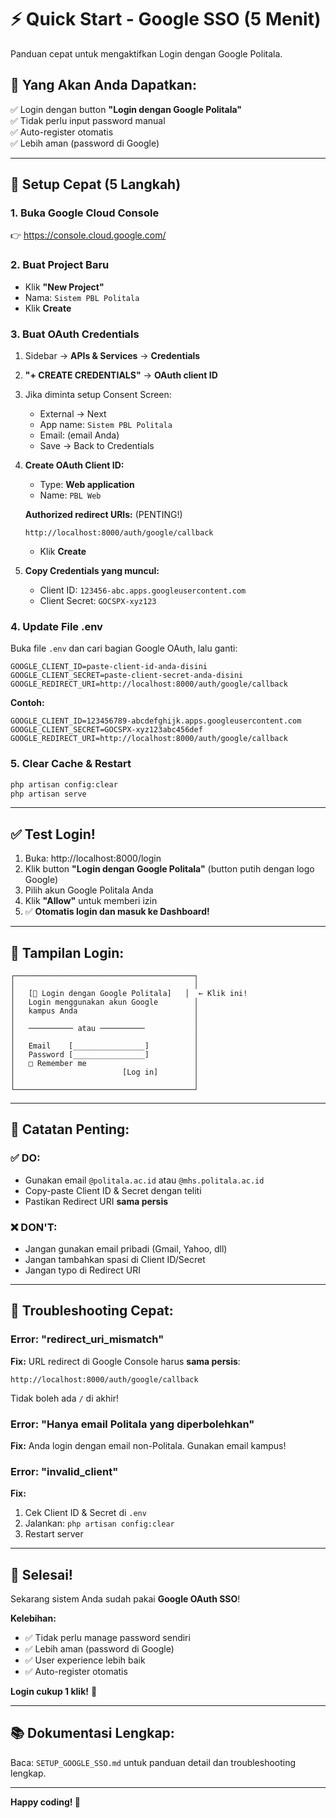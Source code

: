 # ⚡ Quick Start - Google SSO (5 Menit)

Panduan cepat untuk mengaktifkan Login dengan Google Politala.

## 🎯 Yang Akan Anda Dapatkan:

✅ Login dengan button **"Login dengan Google Politala"**  
✅ Tidak perlu input password manual  
✅ Auto-register otomatis  
✅ Lebih aman (password di Google)  

---

## 🚀 Setup Cepat (5 Langkah)

### **1. Buka Google Cloud Console**
👉 https://console.cloud.google.com/

### **2. Buat Project Baru**
- Klik **"New Project"**
- Nama: `Sistem PBL Politala`
- Klik **Create**

### **3. Buat OAuth Credentials**
1. Sidebar → **APIs & Services** → **Credentials**
2. **"+ CREATE CREDENTIALS"** → **OAuth client ID**
3. Jika diminta setup Consent Screen:
   - External → Next
   - App name: `Sistem PBL Politala`
   - Email: (email Anda)
   - Save → Back to Credentials

4. **Create OAuth Client ID:**
   - Type: **Web application**
   - Name: `PBL Web`
   
   **Authorized redirect URIs:** (PENTING!)
   ```
   http://localhost:8000/auth/google/callback
   ```
   
   - Klik **Create**

5. **Copy Credentials yang muncul:**
   - Client ID: `123456-abc.apps.googleusercontent.com`
   - Client Secret: `GOCSPX-xyz123`

### **4. Update File .env**

Buka file `.env` dan cari bagian Google OAuth, lalu ganti:

```env
GOOGLE_CLIENT_ID=paste-client-id-anda-disini
GOOGLE_CLIENT_SECRET=paste-client-secret-anda-disini
GOOGLE_REDIRECT_URI=http://localhost:8000/auth/google/callback
```

**Contoh:**
```env
GOOGLE_CLIENT_ID=123456789-abcdefghijk.apps.googleusercontent.com
GOOGLE_CLIENT_SECRET=GOCSPX-xyz123abc456def
GOOGLE_REDIRECT_URI=http://localhost:8000/auth/google/callback
```

### **5. Clear Cache & Restart**

```bash
php artisan config:clear
php artisan serve
```

---

## ✅ **Test Login!**

1. Buka: http://localhost:8000/login
2. Klik button **"Login dengan Google Politala"** (button putih dengan logo Google)
3. Pilih akun Google Politala Anda
4. Klik **"Allow"** untuk memberi izin
5. ✅ **Otomatis login dan masuk ke Dashboard!**

---

## 🎨 **Tampilan Login:**

```
┌────────────────────────────────────────┐
│                                        │
│   [🔵 Login dengan Google Politala]   │  ← Klik ini!
│   Login menggunakan akun Google        │
│   kampus Anda                          │
│                                        │
│   ────────── atau ──────────           │
│                                        │
│   Email    [________________]          │
│   Password [________________]          │
│   □ Remember me                        │
│                        [Log in]        │
│                                        │
└────────────────────────────────────────┘
```

---

## 📝 **Catatan Penting:**

### **✅ DO:**
- Gunakan email `@politala.ac.id` atau `@mhs.politala.ac.id`
- Copy-paste Client ID & Secret dengan teliti
- Pastikan Redirect URI **sama persis**

### **❌ DON'T:**
- Jangan gunakan email pribadi (Gmail, Yahoo, dll)
- Jangan tambahkan spasi di Client ID/Secret
- Jangan typo di Redirect URI

---

## 🔧 **Troubleshooting Cepat:**

### **Error: "redirect_uri_mismatch"**
**Fix:** URL redirect di Google Console harus **sama persis**:
```
http://localhost:8000/auth/google/callback
```
Tidak boleh ada `/` di akhir!

### **Error: "Hanya email Politala yang diperbolehkan"**
**Fix:** Anda login dengan email non-Politala. Gunakan email kampus!

### **Error: "invalid_client"**
**Fix:** 
1. Cek Client ID & Secret di `.env`
2. Jalankan: `php artisan config:clear`
3. Restart server

---

## 🎉 **Selesai!**

Sekarang sistem Anda sudah pakai **Google OAuth SSO**!

**Kelebihan:**
- ✅ Tidak perlu manage password sendiri
- ✅ Lebih aman (password di Google)
- ✅ User experience lebih baik
- ✅ Auto-register otomatis

**Login cukup 1 klik!** 🚀

---

## 📚 **Dokumentasi Lengkap:**

Baca: `SETUP_GOOGLE_SSO.md` untuk panduan detail dan troubleshooting lengkap.

---

**Happy coding! 🎊**

